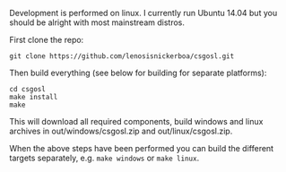 Development is performed on linux. I currently run Ubuntu 14.04 but you should be alright with most mainstream distros. 

First clone the repo:

`git clone https://github.com/lenosisnickerboa/csgosl.git`

Then build everything (see below for building for separate platforms):

`cd csgosl`<br>
`make install`<br>
`make`<br>

This will download all required components, build windows and linux archives in out/windows/csgosl.zip and out/linux/csgosl.zip.

When the above steps have been performed you can build the different targets separately, e.g. `make windows` or `make linux`.

